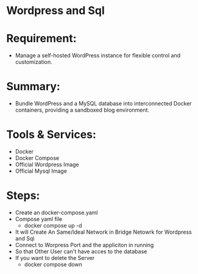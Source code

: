 # Wordpress and Sql
 
# Requirement:
- Manage a self-hosted WordPress instance for flexible control and customization.
# Summary: 
- Bundle WordPress and a MySQL database into interconnected Docker containers, providing a sandboxed blog environment.
# Tools & Services:
- Docker
- Docker Compose
- Official Wordpress Image
- Official Mysql Image
# Steps:
- Create an docker-compose.yaml
- Compose yaml file
  - docker compose up -d
- It will Create An Same/Ideal  Network in Bridge Netowrk  for Wordpress and Sql
- Connect to Worpress Port and the appliciton in running 
- So that Other User can't have acces to the database
- If you want to delete the Server
   - docker compose down
